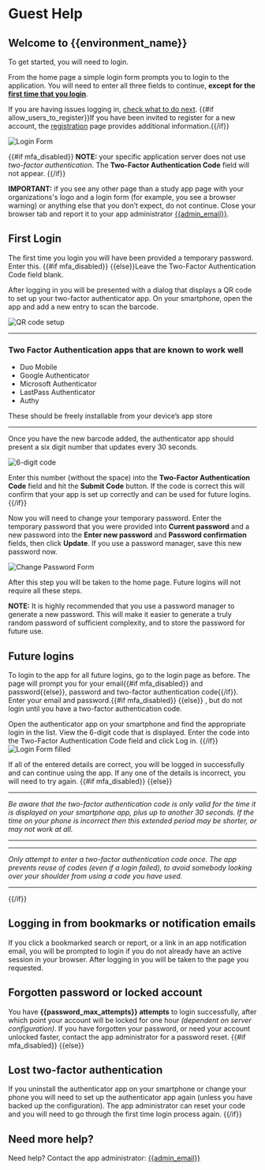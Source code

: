 # Guest Help

## Welcome to {{environment_name}}

To get started, you will need to login.

From the home page a simple login form prompts you to login to the application. You will need to enter all three fields to continue, **except for the [first time that you login](#first-login)**.

If you are having issues logging in, [check what to do next](login_issues.md). {{#if allow_users_to_register}}If you have been invited to register for a new account, the [registration](registration.md) page provides additional information.{{/if}}

![Login Form](images/login-form.png)

{{#if mfa_disabled}}
**NOTE:** your specific application server does not use *two-factor authentication*. The **Two-Factor Authentication Code** field will not appear.
{{/if}}

**IMPORTANT:** if you see any other page than a study app page with your organizations's logo and a login form (for example, you see a browser warning) or anything else that you don’t expect, do not continue. Close your browser tab and report it to your app administrator [{{admin_email}}](mailto:{{admin_email}}).

## First Login

The first time you login you will have been provided a temporary password. Enter this.
{{#if mfa_disabled}} {{else}}Leave the Two-Factor Authentication Code field blank.

After logging in you will be presented with a dialog that displays a QR code to set up your two-factor authenticator app. On your smartphone, open the app and add a new entry to scan the barcode.

![QR code setup](images/qr-code-setup.png)

---

### Two Factor Authentication apps that are known to work well

- Duo Mobile
- Google Authenticator
- Microsoft Authenticator
- LastPass Authenticator
- Authy

These should be freely installable from your device’s app store

---

Once you have the new barcode added, the authenticator app should present a six digit number that updates every 30 seconds.

![6-digit code](images/6-digit-code.png)

Enter this number (without the space) into the **Two-Factor Authentication Code** field and hit the **Submit Code** button. If the code is correct this will confirm that your app is set up correctly and can be used for future logins.
{{/if}}

Now you will need to change your temporary password. Enter the temporary password that you were provided into **Current password** and a new password into the **Enter new password** and **Password confirmation** fields, then click **Update**. If you use a password manager, save this new password now.

![Change Password Form](images/change-password-form.png)

After this step you will be taken to the home page. Future logins will not require all these steps.

**NOTE:** It is highly recommended that you use a password manager to generate a new password. This will make it easier to generate a truly random password of sufficient complexity, and to store the password for future use.

## Future logins

To login to the app for all future logins, go to the login page as before. The page will prompt you for your email{{#if mfa_disabled}} and password{{else}}, password and two-factor authentication code{{/if}}. Enter your email and password.{{#if mfa_disabled}} {{else}}
, but do not login until you have a two-factor authentication code.

Open the authenticator app on your smartphone and find the appropriate login in the list. View the 6-digit code that is displayed. Enter the code into the Two-Factor Authentication Code field and click Log in.
{{/if}}
![Login Form filled](images/login-form-with-2fa-code.png)

If all of the entered details are correct, you will be logged in successfully and can continue using the app. If any one of the details is incorrect, you will need to try again.
{{#if mfa_disabled}} {{else}}

---

*Be aware that the two-factor authentication code is only valid for the time it is displayed on your smartphone app, plus up to another 30 seconds. If the time on your phone is incorrect then this extended period may be shorter, or may not work at all.*

---

---

*Only attempt to enter a two-factor authentication code once. The app prevents reuse of codes (even if a login failed), to avoid somebody looking over your shoulder from using a code you have used.*

---
{{/if}}

## Logging in from bookmarks or notification emails

If you click a bookmarked search or report, or a link in an app notification email, you will be prompted to login if you do not already have an active session in your browser. After logging in you will be taken to the page you requested.

## Forgotten password or locked account

You have **{{password_max_attempts}} attempts** to login successfully, after which point your account will be locked for one hour *(dependent on server configuration)*. If you have forgotten your password, or need your account unlocked faster, contact the app administrator for a password reset.
{{#if mfa_disabled}} {{else}}

## Lost two-factor authentication

If you uninstall the authenticator app on your smartphone or change your phone you will need to set up the authenticator app again (unless you have backed up the configuration). The app administrator can reset your code and you will need to go through the first time login process again.
{{/if}}

## Need more help?

Need help? Contact the app administrator: [{{admin_email}}](mailto:{{admin_email}})
